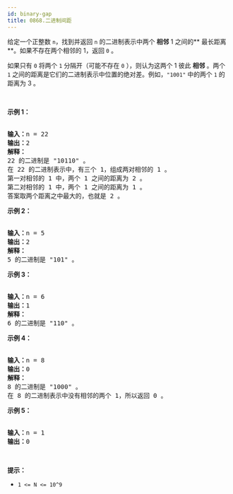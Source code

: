 ```yaml
---
id: binary-gap
title: 0868.二进制间距
---
```

给定一个正整数 <code>n</code>，找到并返回 <code>n</code> 的二进制表示中两个 **相邻** 1 之间的** 最长距离 **。如果不存在两个相邻的 1，返回 <code>0</code> 。

如果只有 <code>0</code> 将两个 <code>1</code> 分隔开（可能不存在 <code>0</code> ），则认为这两个 1 彼此 **相邻** 。两个 <code>1</code> 之间的距离是它们的二进制表示中位置的绝对差。例如，<code>&#34;1001&#34;</code> 中的两个 <code>1</code> 的距离为 3 。

 



**示例 1：**


<pre><br/><strong>输入：</strong>n = 22<br/><strong>输出：</strong>2<br/><strong>解释：</strong><br/>22 的二进制是 &#34;10110&#34; 。<br/>在 22 的二进制表示中，有三个 1，组成两对相邻的 1 。<br/>第一对相邻的 1 中，两个 1 之间的距离为 2 。<br/>第二对相邻的 1 中，两个 1 之间的距离为 1 。<br/>答案取两个距离之中最大的，也就是 2 。<br/></pre>

**示例 2：**


<pre><br/><strong>输入：</strong>n = 5<br/><strong>输出：</strong>2<br/><strong>解释：</strong><br/>5 的二进制是 &#34;101&#34; 。<br/></pre>

**示例 3：**


<pre><br/><strong>输入：</strong>n = 6<br/><strong>输出：</strong>1<br/><strong>解释：</strong><br/>6 的二进制是 &#34;110&#34; 。<br/></pre>

**示例 4：**


<pre><br/><strong>输入：</strong>n = 8<br/><strong>输出：</strong>0<br/><strong>解释：</strong><br/>8 的二进制是 &#34;1000&#34; 。<br/>在 8 的二进制表示中没有相邻的两个 1，所以返回 0 。<br/></pre>

**示例 5：**


<pre><br/><strong>输入：</strong>n = 1<br/><strong>输出：</strong>0<br/></pre>

 

**提示：**


- <code>1 &lt;= N &lt;= 10^9</code>
